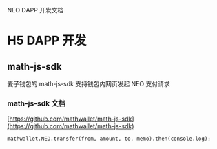 NEO DAPP 开发文档

# H5 DAPP 开发

## math-js-sdk

麦子钱包的 math-js-sdk 支持钱包内网页发起 NEO 支付请求

### math-js-sdk 文档

[https://github.com/mathwallet/math-js-sdk](https://github.com/mathwallet/math-js-sdk)

```
mathwallet.NEO.transfer(from, amount, to, memo).then(console.log);
```

